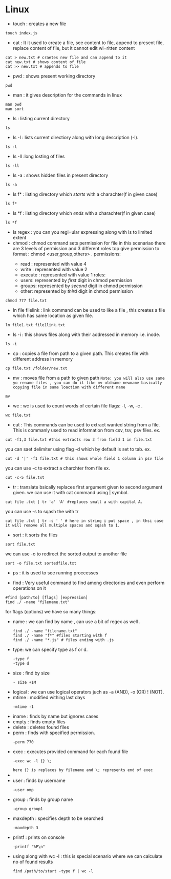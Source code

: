# Linux
- touch : creates a new file 
```
touch index.js
```
- cat : It it used to create a file, see content to file, append to present file, replace content of file, but it cannot edit wi=ritten content
```
cat > new.txt # craetes new file and can append to it 
cat new.txt # shows content of file
cat >> new.txt # appends to file
```
- pwd : shows present working directory
```
pwd
```
- man : it gives description for the commands in linux
```
man pwd
man sort
```
- ls : listing current directory
```
ls
```
- ls -l : lists current directiory along with long description (-l).
```
ls -l
```
- ls -ll :long losting of files
```
ls -ll
```
- ls -a : shows hidden files in present directory
```
ls -a
```
- ls f* : listing directory which *starts* with a charachter(f in given case)
```
ls f*
```
- ls *f : listing directory which *ends* with a charachter(f in given case)
```
ls *f
```
- ls regex : you can you regi=ular expressing along with ls to limited extent
- chmod :
chmod command sets permission for file in this scenariao there are 3 levels of permission and 3 different roles top give permission to
  format : chmod <user,group,others> <filename>.
  permissions:
    - read : represented with value 4
    - write : represented with value 2
    - execute : represented with value 1
  roles:
    - users: represented by *first* digit in chmod permission
    - groups: represented by *second* digit in chmod permission
    - other: represented by *third* digit in chmod permission
```
chmod 777 file.txt
```
- ln file filelink : link command can be used to like a file , this creates a file which has same location as given file.
```
ln file1.txt file1link.txt
```
- ls -i : this shows files along with their addressed in memory i.e. inode.
```
ls -i
```
- cp : copies a file from path to a given path. This creates file with different address in memory
```
cp file.txt /folder/new.txt
```
- mv : moves file from a path to given path `Note: you will also use same yo rename files , you can do it like mv oldname newname basically copying file in same loaction with different name`
```
mv
```
- wc : wc is used to count words of certain file flags: -l, -w, -c .
```
wc file.txt
```
- cut :
This commands can be used to extract wanted string from a file. This is commanly used to read information from csv, tsv, psv files.
ex. 
```
cut -f1,3 file.txt #this extracts row 3 from field 1 in file.txt
```
you can saet delimiter using flag -d which by default is set to tab.
ex.
```
cut -d '|' -f1 file.txt # this shows whole field 1 column in psv file 
```
you can use -c to extract a charchter from file
ex.
```
cut -c-5 file.txt
```
- tr : translate bsically replaces first argument given to second argument given. we can use it with cat command using | symbol.
```
cat file .txt | tr 'a' 'A' #replaces small a with capital A.
```
you can use -s to sqash the with tr
```
cat file .txt | tr -s ' ' # here in string i put space , in thsi case it will remove all multiple spaces and sqash to 1.
```
- sort : it sorts the files
```
sort file.txt
```
we can use -o to redirect the sorted output to another file
```
sort -o file.txt sortedfile.txt
```

- ps : it  is used to see running proccesses

- find : Very useful command to find among directories and even perform operations on it
  
```
#find [path/to] [flags] [expression]
find ./ -name "filename.txt"
```
for flags (options) we have so many things:
  - name : we can find by name , can use a bit of regex as well .
    ```
    find ./ -name "filename.txt"
    find ./ -name "f*" #files starting with f
    find ./ -name "*.js" # files ending with .js
    ```
  - type: we can specify type as f or d.
    ```
    -type f
    -type d
    ```
  - size : find by size
    ```
    - size +1M 
    ```
  - logical : we can use logical operators juch as -a (AND), -o (OR) ! (NOT).
  - mtime : modified withing last days
    ```
    -mtime -1
    ```
  - iname : finds by name but ignores cases
  - empty : finds empty files
  - delete : deletes found files
  - perm : finds with specified permission.
    ```
    -perm 770
    ```
  - exec : executes provided command for each found file
    ```
    -exec wc -l {} \;
    ```
    `here {} is replaces by filename and \; represents end of exec `
  - 
  - user : finds by username
    ```
    -user omp
    ```
  - group : finds by group name
    ```
    -group group1
    ```
  - maxdepth : specifies depth to be searched
    ```
    -maxdepth 3
    ```
  - printf : prints on console
    ```
    -printf "%P\n"
    ```
  - using along with wc -l : this is special scenario where we can calculate no of found results
    ```
    find /path/to/start -type f | wc -l
    ```
    
